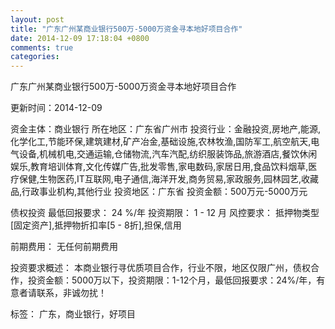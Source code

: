 ```yaml
---
layout: post
title: "广东广州某商业银行500万-5000万资金寻本地好项目合作"
date: 2014-12-09 17:18:04 +0800
comments: true
categories: 
---
```

广东广州某商业银行500万-5000万资金寻本地好项目合作



更新时间：2014-12-09

资金主体：商业银行
所在地区：广东省广州市
投资行业：金融投资,房地产,能源,化学化工,节能环保,建筑建材,矿产冶金,基础设施,农林牧渔,国防军工,航空航天,电气设备,机械机电,交通运输,仓储物流,汽车汽配,纺织服装饰品,旅游酒店,餐饮休闲娱乐,教育培训体育,文化传媒广告,批发零售,家电数码,家居日用,食品饮料烟草,医疗保健,生物医药,IT互联网,电子通信,海洋开发,商务贸易,家政服务,园林园艺,收藏品,行政事业机构,其他行业
投资地区：广东省
投资金额：500万元-5000万元

债权投资
最低回报要求：
                            24 %/年
                                                                                投资期限：
                            1 - 12 月
                                                                                                                                        风控要求：
                            抵押物类型[固定资产],抵押物折扣率[5 - 8折],担保,信用

前期费用：
无任何前期费用

投资要求概述：
本商业银行寻优质项目合作，行业不限，地区仅限广州，债权合作，投资金额：5000万以下，投资期限：1-12个月，最低回报要求：24%/年，有意者请联系，非诚勿扰！

标签：
广东，商业银行，好项目

